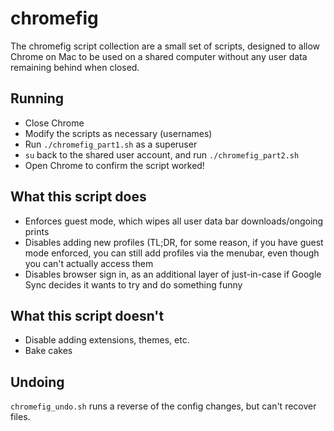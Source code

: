 # chromefig

The chromefig script collection are a small set of scripts, designed to allow Chrome on Mac to be used on a shared computer without any user data remaining behind when closed.

## Running
- Close Chrome
- Modify the scripts as necessary (usernames)
- Run `./chromefig_part1.sh` as a superuser
- `su` back to the shared user account, and run `./chromefig_part2.sh`
- Open Chrome to confirm the script worked!
## What this script does
- Enforces guest mode, which wipes all user data bar downloads/ongoing prints
- Disables adding new profiles (TL;DR, for some reason, if you have guest mode enforced, you can still add profiles via the menubar, even though you can't actually access them
- Disables browser sign in, as an additional layer of just-in-case if Google Sync decides it wants to try and do something funny

## What this script doesn't
- Disable adding extensions, themes, etc.
- Bake cakes

## Undoing
`chromefig_undo.sh` runs a reverse of the config changes, but can't recover files.
